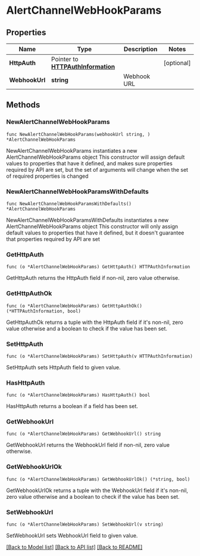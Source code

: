 # AlertChannelWebHookParams

## Properties

Name | Type | Description | Notes
------------ | ------------- | ------------- | -------------
**HttpAuth** | Pointer to [**HTTPAuthInformation**](HTTPAuthInformation.md) |  | [optional] 
**WebhookUrl** | **string** | Webhook URL | 

## Methods

### NewAlertChannelWebHookParams

`func NewAlertChannelWebHookParams(webhookUrl string, ) *AlertChannelWebHookParams`

NewAlertChannelWebHookParams instantiates a new AlertChannelWebHookParams object
This constructor will assign default values to properties that have it defined,
and makes sure properties required by API are set, but the set of arguments
will change when the set of required properties is changed

### NewAlertChannelWebHookParamsWithDefaults

`func NewAlertChannelWebHookParamsWithDefaults() *AlertChannelWebHookParams`

NewAlertChannelWebHookParamsWithDefaults instantiates a new AlertChannelWebHookParams object
This constructor will only assign default values to properties that have it defined,
but it doesn't guarantee that properties required by API are set

### GetHttpAuth

`func (o *AlertChannelWebHookParams) GetHttpAuth() HTTPAuthInformation`

GetHttpAuth returns the HttpAuth field if non-nil, zero value otherwise.

### GetHttpAuthOk

`func (o *AlertChannelWebHookParams) GetHttpAuthOk() (*HTTPAuthInformation, bool)`

GetHttpAuthOk returns a tuple with the HttpAuth field if it's non-nil, zero value otherwise
and a boolean to check if the value has been set.

### SetHttpAuth

`func (o *AlertChannelWebHookParams) SetHttpAuth(v HTTPAuthInformation)`

SetHttpAuth sets HttpAuth field to given value.

### HasHttpAuth

`func (o *AlertChannelWebHookParams) HasHttpAuth() bool`

HasHttpAuth returns a boolean if a field has been set.

### GetWebhookUrl

`func (o *AlertChannelWebHookParams) GetWebhookUrl() string`

GetWebhookUrl returns the WebhookUrl field if non-nil, zero value otherwise.

### GetWebhookUrlOk

`func (o *AlertChannelWebHookParams) GetWebhookUrlOk() (*string, bool)`

GetWebhookUrlOk returns a tuple with the WebhookUrl field if it's non-nil, zero value otherwise
and a boolean to check if the value has been set.

### SetWebhookUrl

`func (o *AlertChannelWebHookParams) SetWebhookUrl(v string)`

SetWebhookUrl sets WebhookUrl field to given value.



[[Back to Model list]](../README.md#documentation-for-models) [[Back to API list]](../README.md#documentation-for-api-endpoints) [[Back to README]](../README.md)


